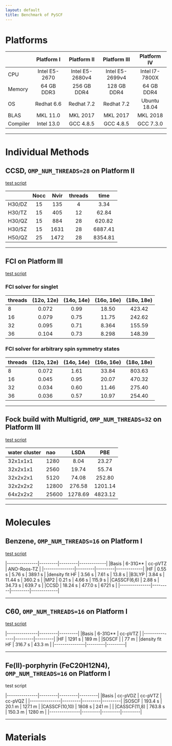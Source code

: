 ```yaml
---
layout: default
title: Benchmark of PySCF 
---
```


# Platforms

|           | Platform I    | Platform II     | Platform III    | Platform IV     |
| --------- |:-------------:|:---------------:|:---------------:|:---------------:|
| CPU       | Intel E5-2670 | Intel E5-2680v4 | Intel E5-2699v4 | Intel I7-7800X  |
| Memory    | 64 GB DDR3    | 256 GB DDR4     | 128 GB DDR4     | 64 GB DDR4      |
| OS        | Redhat 6.6    | Redhat 7.2      | Redhat 7.2      | Ubuntu 18.04    |
| BLAS      | MKL 11.0      | MKL 2017        | MKL 2017        | MKL 2018        |
| Compiler  | Intel 13.0    | GCC 4.8.5       | GCC 4.8.5       | GCC 7.3.0       |

---

# Individual Methods

## CCSD, `OMP_NUM_THREADS=28` on Platform II
[test script](https://github.com/pyscf/pyscf/blob/master/examples/2-benchmark/ccsd_iteration.py)

|         | Nocc | Nvir  | threads | time       |
| :------ |:----:|:-----:|:-------:|:----------:|
| H30/DZ  | 15   | 135   | 4       | 3.34       |
| H30/TZ  | 15   | 405   | 12      | 62.84      |
| H30/QZ  | 15   | 884   | 28      | 620.82     |
| H30/5Z  | 15   | 1631  | 28      | 6887.41    |
| H50/QZ  | 25   | 1472  | 28      | 8354.81    |

---

## FCI on Platform III
[test script](https://github.com/pyscf/pyscf/blob/master/examples/2-benchmark/fci_iteration.py)

### FCI solver for singlet

| threads | (12o, 12e) | (14o, 14e) | (16o, 16e) | (18o, 18e) |
|:--------|:----------:|:----------:|:----------:|:----------:|
| 8       | 0.072      | 0.99       | 18.50      | 423.42     |  
| 16      | 0.079      | 0.75       | 11.75      | 242.62     |  
| 32      | 0.095      | 0.71       | 8.364      | 155.59     |  
| 36      | 0.104      | 0.73       | 8.298      | 148.39     |  

### FCI solver for arbitrary spin symmetry states

| threads | (12o, 12e) | (14o, 14e) | (16o, 16e) | (18o, 18e) |
|:--------|:----------:|:----------:|:----------:|:----------:|
| 8       | 0.072      | 1.61       | 33.84      | 803.63     |
| 16      | 0.045      | 0.95       | 20.07      | 470.32     |
| 32      | 0.034      | 0.60       | 11.46      | 275.40     |
| 36      | 0.036      | 0.57       | 10.97      | 254.40     |

---

## Fock build with Multigrid, `OMP_NUM_THREADS=32` on Platform III
[test script](https://github.com/pyscf/pyscf/blob/master/examples/2-benchmark/fock_multigrid.py)

|water cluster |  nao   |  LSDA   | PBE        |
|:-------------|:-------|:-------:|:----------:|
|32x1x1x1      |  1280  | 8.04    |  23.27     |
|32x2x1x1      |  2560  | 19.74   |  55.74     |
|32x2x2x1      |  5120  | 74.08   |  252.80    |
|32x2x2x2      |  12800 | 276.58  |  1201.14   |
|64x2x2x2      |  25600 | 1278.69 |  4823.12   |


---

# Molecules

## Benzene, `OMP_NUM_THREADS=16` on Platform I
[test script](https://github.com/pyscf/pyscf/blob/master/examples/2-benchmark/bz.py)

|---------------|---------|---------|-------------|
|Basis          | 6-31G** | cc-pVTZ | ANO-Roos-TZ |
|---------------|---------|---------|-------------|
|HF             | 0.55 s  |  5.76 s | 389.1 s     |
|density fit HF | 3.56 s  |  7.61 s |  13.8 s     |
|B3LYP          | 3.84 s  | 11.44 s | 360.2 s     |
|MP2            | 0.21 s  |  4.66 s | 115.9 s     |
|CASSCF(6,6)    | 2.88 s  | 34.73 s | 639.7 s     |
|CCSD           | 18.24 s | 477.0 s | 6721 s      |
|---------------|---------|---------|-------------|

---

## C60, `OMP_NUM_THREADS=16` on Platform I

[test script](https://github.com/pyscf/pyscf/blob/master/examples/2-benchmark/c60.py)

|---------------|---------|---------|
|Basis          | 6-31G** | cc-pVTZ |
|---------------|---------|---------|
|HF             | 1291 s  | 189 m   |
|SOSCF          |         | 77 m    |
|density fit HF | 316.7 s | 43.3 m  |
|---------------|---------|---------|

---

## Fe(II)-porphyrin (FeC20H12N4), `OMP_NUM_THREADS=16` on Platform I
test script

|---------------|---------|---------|---------|
|Basis          | cc-pVDZ | cc-pVTZ | cc-pVQZ |
|---------------|---------|---------|---------|
|SOSCF          | 193.4 s | 20.1 m  | 127.1 m |
|CASSCF(10,10)  | 1808 s  | 241 m   |         |
|CASSCF(11,8)   | 763.8 s | 150.3 m | 1280 m  |
|---------------|---------|---------|---------|

---

# Materials

